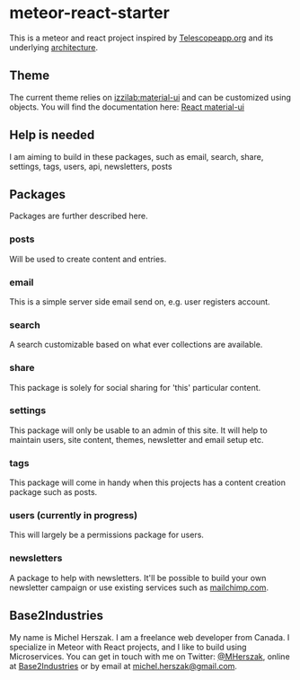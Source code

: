 # meteor-react-starter
This is a meteor and react project inspired by [Telescopeapp.org] and its underlying [architecture].
## Theme
The current theme relies on [izzilab:material-ui] and can be customized using objects. You will find the documentation here: [React material-ui]
## Help is needed
I am aiming to build in these packages, such as email, search, share, settings, tags, users, api, newsletters, posts
## Packages
Packages are further described here.
### posts
Will be used to create content and entries.
### email
This is a simple server side email send on, e.g. user registers account.
### search
A search customizable based on what ever collections are available.
### share
This package is solely for social sharing for 'this' particular content.
### settings
This package will only be usable to an admin of this site. It will help to maintain users, site content, themes, newsletter and email setup etc.
### tags
This package will come in handy when this projects has a content creation package such as posts.
### users (currently in progress)
This will largely be a permissions package for users.
### newsletters
A package to help with newsletters. It'll be possible to build your own newsletter campaign or use existing services such as [mailchimp.com].
## Base2Industries
My name is Michel Herszak. I am a freelance web developer from Canada. I specialize in Meteor with React projects, and I like to build using Microservices. You can get in touch with me on Twitter: [@MHerszak], online at [Base2Industries] or by email at michel.herszak@gmail.com.

[Base2Industries]: <http://Base2Industries.com>
[@MHerszak]: <http://twitter.com/MHerszak>
[architecture]: <https://telescope.readme.io/docs/architecture>
[Telescopeapp.org]: <http://www.telescopeapp.org/>
[izzilab:material-ui]: <https://atmospherejs.com/izzilab/material-ui>
[React material-ui]: <http://www.material-ui.com/#/>
[mailchimp.com]: <http://mailchimp.com/>